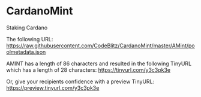 # CardanoMint
Staking Cardano

The following URL:
https://raw.githubusercontent.com/CodeBlitz/CardanoMint/master/AMint/poolmetadata.json 

AMINT has a length of 86 characters and resulted in the following TinyURL which has a length of 28 characters: 
https://tinyurl.com/y3c3pk3e

Or, give your recipients confidence with a preview TinyURL: 
https://preview.tinyurl.com/y3c3pk3e
